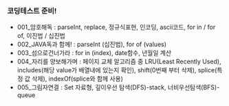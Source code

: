 ### 코딩테스트 준비!

- 001\_암호해독 : parseInt, replace, 정규식표현, 인코딩, ascii코드, for in / for of, 이진법 / 십진법
- 002_JAVA독과 함께! : parseInt (십진법), for of (values)
- 003\_섬으로건너가라 : for in (index), date함수, 년월일 계산
- 004\_자리를 양보해가며 : 페이지 교체 알고리즘 중 LRU(Least Recently Used), includes(해당 value가 배열내에 있는지 확인), shift(0번째 부터 삭제), splice(특정 값 삭제), indexOf(splice와 함께 사용)
- 005\_그림자연결 : Set 자료형, 깊이우선 탐색(DFS)-stack, 너비우선탐색(BFS)-queue
